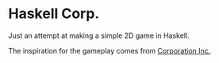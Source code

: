 Haskell Corp.
=============

Just an attempt at making a simple 2D game in Haskell.

The inspiration for the gameplay comes from [Corporation
Inc.](https://armorgames.com/play/7348/corporation-inc)
